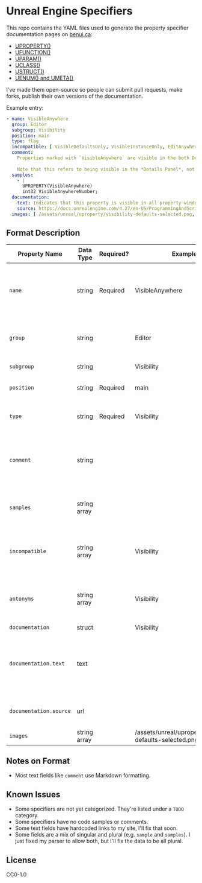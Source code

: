 # Unreal Engine Specifiers

This repo contains the YAML files used to generate the property specifier
documentation pages on [benui.ca](https://benui.ca):

* [UPROPERTY()](https://benui.ca/unreal/uproperty/)
* [UFUNCTION()](https://benui.ca/unreal/ufunction/)
* [UPARAM()](https://benui.ca/unreal/uparam/)
* [UCLASS()](https://benui.ca/unreal/uclass/)
* [USTRUCT()](https://benui.ca/unreal/ustruct/)
* [UENUM() and UMETA()](https://benui.ca/unreal/uenum-umeta/)

I've made them open-source so people can submit pull requests, make forks,
publish their own versions of the documentation.

Example entry:
```yaml
- name: VisibleAnywhere
  group: Editor
  subgroup: Visibility
  position: main
  type: flag
  incompatible: [ VisibleDefaultsOnly, VisibleInstanceOnly, EditAnywhere, EditDefaultsOnly, EditInstanceOnly ]
  comment:
    Properties marked with `VisibleAnywhere` are visible in the both Details Panel of Blueprint assets and the Details Panel of Blueprint instances within maps.
    
    Note that this refers to being visible in the *Details Panel*, not visible in the *Blueprint Graph*. For that you need to use `BlueprintReadOnly`.
  samples:
    - |
      UPROPERTY(VisibleAnywhere)
      int32 VisibleAnywhereNumber;
  documentation:
    text: Indicates that this property is visible in all property windows, but cannot be edited. This Specifier is incompatible with the "Edit" Specifiers.
    source: https://docs.unrealengine.com/4.27/en-US/ProgrammingAndScripting/GameplayArchitecture/Properties/Specifiers/
  images: [ /assets/unreal/uproperty/visibility-defaults-selected.png, /assets/unreal/uproperty/visibility-instance-selected.jpg ]
```
## Format Description

| Property Name | Data Type | Required? | Example | Notes |
| --- | --- | --- | --- | --- |
| `name` | string | Required | VisibleAnywhere | Plain text. I try to camelcase even though the name is technically case-insensitive. |
| `group` | string |  | Editor | Arbitrary string I use to display related specifiers together. |
| `subgroup` | string |  | Visibility | Optional further |
| `position` | string | Required | main | Valid values are `main` or `meta`. |
| `type` | string | Required | Visibility | Valid values are `flag`, `string`, `number`, `bool`. |
| `comment` | string |  | | Long free-text description on how to use the specifier. Includes Markdown formatting. |
| `samples` | string array |  |  | An array of code snippets that show how the specifier is used. |
| `incompatible` | string array |  | Visibility | A list of specifiers that are invalid when paired with this specifier. |
| `antonyms` | string array |  | Visibility | A list of specifiers that have the opposite effect to this specifier. |
| `documentation` | struct  |  | Visibility | |
| `documentation.text` | text  |  |  | Official Unreal Engine documentation that describes the specifier. Can be taken from web or source code. |
| `documentation.source` | url  |  |  | The URL from which the documentation is taken. |
| `images` | string array |  | /assets/unreal/uproperty/visibility-defaults-selected.png | Optional further |

## Notes on Format

* Most text fields like `comment` use Markdown formatting.

## Known Issues

* Some specifiers are not yet categorized. They're listed under a `TODO` category.
* Some specifiers have no code samples or comments.
* Some text fields have hardcoded links to my site, I'll fix that soon.
* Some fields are a mix of singular and plural (e.g. `sample` and `samples`). I just fixed my parser to allow both, but I'll fix the data to be all plural.

## License

CC0-1.0
